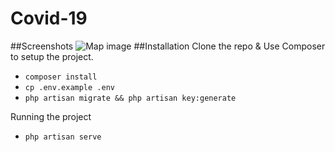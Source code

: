 # Covid-19
##Screenshots
![Map image](https://github.com/vishwagosalia/Covid-19/tree/master/public/images/map.png)
##Installation
Clone the repo & Use Composer to setup the project.

- `composer install`
- `cp .env.example .env`
- `php artisan migrate && php artisan key:generate`

Running the project
- `php artisan serve`
